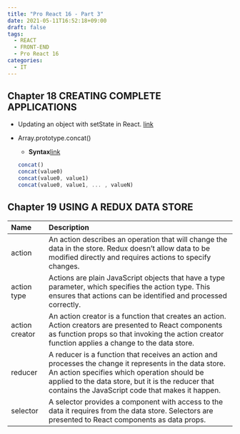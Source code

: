 ```yaml
---
title: "Pro React 16 - Part 3"
date: 2021-05-11T16:52:18+09:00
draft: false 
tags:
  - REACT
  - FRONT-END
  - Pro React 16
categories: 
  - IT
---
```


## Chapter 18 CREATING COMPLETE APPLICATIONS

- Updating an object with setState in React. [link](https://stackoverflow.com/questions/43638938/updating-an-object-with-setstate-in-react)
- Array.prototype.concat()
  - **Syntax**[link](https://developer.mozilla.org/en-US/docs/Web/JavaScript/Reference/Global_Objects/Array/concat)
  
  ```js
  concat()
  concat(value0)
  concat(value0, value1)
  concat(value0, value1, ... , valueN)
  ```

## Chapter 19  USING A REDUX DATA STORE

| Name           | Description                                                                                                                                                                                                                                                      |
| :------------- | :--------------------------------------------------------------------------------------------------------------------------------------------------------------------------------------------------------------------------------------------------------------- |
| action         | An action describes an operation that will change the data in the store. Redux doesn’t allow data to be modified directly and requires actions to specify changes.                                                                                               |
| action type    | Actions are plain JavaScript objects that have a type parameter, which specifies the action type. This ensures that actions can be identified and processed correctly.                                                                                           |
| action creator | An action creator is a function that creates an action. Action creators are presented to React components as function props so that invoking the action creator function applies a change to the data store.                                                     |
| reducer        | A reducer is a function that receives an action and processes the change it represents in the data store. An action specifies which operation should be applied to the data store, but it is the reducer that contains the JavaScript code that makes it happen. |
| selector       | A selector provides a component with access to the data it requires from the data store. Selectors are presented to React components as data props.                                                                                                              |

